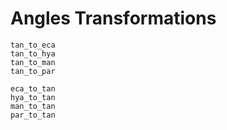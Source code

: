 # Angles Transformations

```@docs 
tan_to_eca
tan_to_hya
tan_to_man
tan_to_par

eca_to_tan
hya_to_tan
man_to_tan
par_to_tan
```
